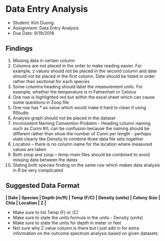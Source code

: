 # Data Entry Analysis 

* Student: Kim Duong 
* Assignment: Data Entry Analysis 
* Due Date: 9/19/2018 

## Findings 

1. Missing data in certain column 
2. Columns are not placed in the order to make reading easier. For example, z values should not be placed in the second column and date should not be placed in the first column. Date should be listed in order rather than sectional for each species 
3. Some columns heading should label the measurement units. For example, whether the temperature is in Fahrenheit or Celsius 
4. One row is highlighted red but within the excel sheet which can cause some questions in Zoop file
5. One row has * as value which would make it hard to clean if using RStudio 
6. Analysis graph should not be placed in the dataset 
7. Inconsistent Naming Convention Problem - Heading column naming such as Cunni #/L can be confusion because the naming should be different rather than show the number of Cunni per length - perhaps state clearly like Density to combine three data file sets together 
8. Location – there is no column name for the location where measured values are taken 
9. Both zoop and zoop – temp-main files should be combined to avoid missing data between the dates 
10. Stating both species finding on the same row which makes data analysis in R be very complicated 



## Suggested Data Format 

**| Date | Species | Depth (m/ft) | Temp (F/C) | Density (units) | Colony Size | Chla | Location |  Z |** 

* Make sure to list Temp (F) or (C) 
* Make sure to state the units formula in the units - Density (units) 
* Make sure to state the units for depth in meter or feet 
* Not sure why Z value column is there but I just add in for extra information on the outcome spectrum analysis based on given datasets
